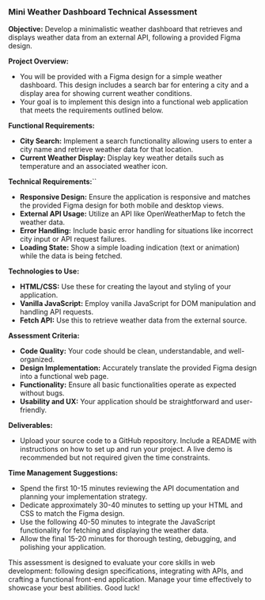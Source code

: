 ### Mini Weather Dashboard Technical Assessment

**Objective:** Develop a minimalistic weather dashboard that retrieves and displays weather data from an external API, following a provided Figma design.

**Project Overview:**
- You will be provided with a Figma design for a simple weather dashboard. This design includes a search bar for entering a city and a display area for showing current weather conditions.
- Your goal is to implement this design into a functional web application that meets the requirements outlined below.

**Functional Requirements:**
- **City Search:** Implement a search functionality allowing users to enter a city name and retrieve weather data for that location.
- **Current Weather Display:** Display key weather details such as temperature and an associated weather icon.

**Technical Requirements:**``
- **Responsive Design:** Ensure the application is responsive and matches the provided Figma design for both mobile and desktop views.
- **External API Usage:** Utilize an API like OpenWeatherMap to fetch the weather data.
- **Error Handling:** Include basic error handling for situations like incorrect city input or API request failures.
- **Loading State:** Show a simple loading indication (text or animation) while the data is being fetched.

**Technologies to Use:**
- **HTML/CSS:** Use these for creating the layout and styling of your application.
- **Vanilla JavaScript:** Employ vanilla JavaScript for DOM manipulation and handling API requests.
- **Fetch API:** Use this to retrieve weather data from the external source.

**Assessment Criteria:**
- **Code Quality:** Your code should be clean, understandable, and well-organized.
- **Design Implementation:** Accurately translate the provided Figma design into a functional web page.
- **Functionality:** Ensure all basic functionalities operate as expected without bugs.
- **Usability and UX:** Your application should be straightforward and user-friendly.

**Deliverables:**
- Upload your source code to a GitHub repository. Include a README with instructions on how to set up and run your project. A live demo is recommended but not required given the time constraints.

**Time Management Suggestions:**
- Spend the first 10-15 minutes reviewing the API documentation and planning your implementation strategy.
- Dedicate approximately 30-40 minutes to setting up your HTML and CSS to match the Figma design.
- Use the following 40-50 minutes to integrate the JavaScript functionality for fetching and displaying the weather data.
- Allow the final 15-20 minutes for thorough testing, debugging, and polishing your application.

This assessment is designed to evaluate your core skills in web development: following design specifications, integrating with APIs, and crafting a functional front-end application. Manage your time effectively to showcase your best abilities. Good luck!